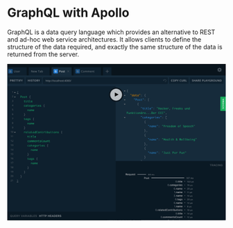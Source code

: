 # GraphQL with Apollo

GraphQL is a data query language which provides an alternative to REST and ad-hoc web service architectures. It allows clients to define the structure of the data required, and exactly the same structure of the data is returned from the server.

![GraphQL Playground](../../.gitbook/assets/graphql-playground.png)



